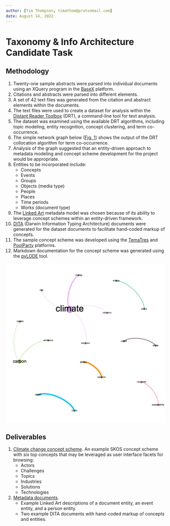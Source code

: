 ```yaml
---
author: [Tim Thompson, timathom@protonmail.com]
date: August 14, 2022
---
```


# Taxonomy & Info Architecture Candidate Task

## Methodology
1. Twenty-one sample abstracts were parsed into individual documents using an XQuery program in the [BaseX](basex.org) platform.
1. Citations and abstracts were parsed into different elements.
1. A set of 42 text files was generated from the citation and abstract elements within the documents.
1. The text files were used to create a dataset for analysis within the [Distant Reader Toolbox](https://reader-toolbox.readthedocs.io/en/latest/index.html) (DRT), a command-line tool for text analysis.
1. The dataset was examined using the available DRT algorithms, including topic modeling, entity recognition, concept clustering, and term co-occurrence.
1. The simple network graph below ([Fig. 1](#Collocation-graph)) shows the output of the DRT collocation algorithm for term co-occurrence.
1. Analysis of the graph suggested that an entity-driven approach to metadata modeling and concept scheme development for the project would be appropriate.
1. Entities to be incorporated include:
    - Concepts
    - Events
    - Groups
    - Objects (media type)
    - People
    - Places
    - Time periods
    - Works (document type)
1. The [Linked Art](linked.art) metadata model was chosen because of its ability to leverage concept schemes within an entity-driven framework.
1. [DITA](https://www.oasis-open.org/committees/tc_home.php) (Darwin Information Typing Architecture) documents were generated for the dataset documents to facilitate hand-coded markup of concepts.
1. The sample concept scheme was developed using the [TemaTres](https://vocabularyserver.com/web/) and [PoolParty](https://enterprise.poolparty.biz/PoolParty/) platforms.
1. Markdown documentation for the concept scheme was generated using the [pyLODE](https://github.com/RDFLib/pyLODE) tool.

![Collocation graph](img/collocations.png)

## Deliverables
1. [Climate change concept scheme]([https://github.com/timathom/Taxonomy-Info-Architecture-Candidate-Task/tree/main/concepts](https://github.com/timathom/Taxonomy-Info-Architecture-Candidate-Task/blob/main/concepts/climate_change.md)). An example SKOS concept scheme with six top concepts that may be leveraged as user interface facets for browsing:
    - Actors
    - Challenges
    - Topics
    - Industries
    - Solutions
    - Technologies
2. [Metadata documents](https://github.com/timathom/Taxonomy-Info-Architecture-Candidate-Task/tree/main/metadata). 
    - Example Linked Art descriptions of a document entity, an event entity, and a person entity.
    - Two example DITA documents with hand-coded markup of concepts and entities.
